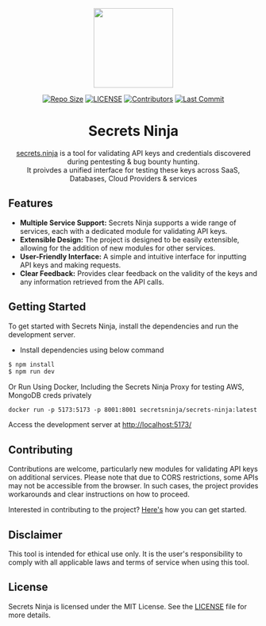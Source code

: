 <div align="center">

  <img src='https://github.com/NikhilPanwar/secrets-ninja/blob/master/src/assets/logo-t.png' height="160">

[![Repo Size](https://img.shields.io/github/languages/code-size/NikhilPanwar/secrets-ninja.svg)](https://github.com/NikhilPanwar/secrets-ninja)
[![LICENSE](https://img.shields.io/github/license/NikhilPanwar/secrets-ninja.svg)](https://github.com/NikhilPanwar/secrets-ninja/blob/master/LICENSE)
[![Contributors](https://img.shields.io/github/contributors/NikhilPanwar/secrets-ninja.svg)](https://github.com/NikhilPanwar/secrets-ninja/graphs/contributors)
[![Last Commit](https://img.shields.io/github/last-commit/NikhilPanwar/secrets-ninja.svg)](https://github.com/NikhilPanwar/secrets-ninja)

  <h1>Secrets Ninja</h1>

[secrets.ninja](https://secrets.ninja) is a tool for validating API keys and credentials discovered during pentesting & bug bounty hunting.
<br>It proivdes a unified interface for testing these keys across SaaS, Databases, Cloud Providers & services

</div>

## Features

- **Multiple Service Support:** Secrets Ninja supports a wide range of services, each with a dedicated module for validating API keys.
- **Extensible Design:** The project is designed to be easily extensible, allowing for the addition of new modules for other services.
- **User-Friendly Interface:** A simple and intuitive interface for inputting API keys and making requests.
- **Clear Feedback:** Provides clear feedback on the validity of the keys and any information retrieved from the API calls.

## Getting Started

To get started with Secrets Ninja, install the dependencies and run the development server.

- Install dependencies using below command

```bash
$ npm install
$ npm run dev
```

Or Run Using Docker, Including the Secrets Ninja Proxy for testing AWS, MongoDB creds privately
```
docker run -p 5173:5173 -p 8001:8001 secretsninja/secrets-ninja:latest
```

Access the development server at [http://localhost:5173/](http://localhost:5173/)

## Contributing

Contributions are welcome, particularly new modules for validating API keys on additional services. Please note that due to CORS restrictions, some APIs may not be accessible from the browser. In such cases, the project provides workarounds and clear instructions on how to proceed.

Interested in contributing to the project? [Here's](CONTRIBUTING.md) how you can get started.

## Disclaimer

This tool is intended for ethical use only. It is the user's responsibility to comply with all applicable laws and terms of service when using this tool.

## License

Secrets Ninja is licensed under the MIT License. See the [LICENSE](LICENSE) file for more details.
